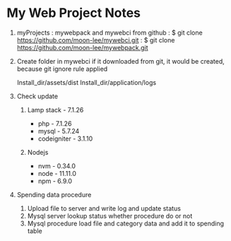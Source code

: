 # My Web Project Notes

1. myProjects : mywebpack and mywebci from github
    : $ git clone https://github.com/moon-lee/mywebci.git
    : $ git clone https://github.com/moon-lee/mywebpack.git

2. Create folder in mywebci
    if it downloaded from git, it would be created, because git ignore rule applied

    Install_dir/assets/dist
    Install_dir/application/logs 

3. Check update 
    1) Lamp stack - 7.1.26
        - php - 7.1.26
        - mysql - 5.7.24
        - codeigniter - 3.1.10

    2) Nodejs
        - nvm - 0.34.0
        - node - 11.11.0 
        - npm - 6.9.0

4. Spending data procedure
    1) Upload file to server and write log and update status
    2) Mysql server lookup status whether procedure do or not
    3) Mysql procedure load file and category data and add it to spending table 


